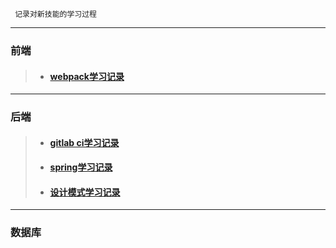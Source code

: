 ```
 记录对新技能的学习过程
```
---

### 前端
> - #### [webpack学习记录](https://github.com/yancongcong1/study-log/tree/master/webpack)

---

### 后端
> - #### [gitlab ci学习记录](https://github.com/yancongcong1/study-log/tree/master/gitlab-ci)
> - #### [spring学习记录](https://github.com/yancongcong1/study-log/tree/master/spring)
> - #### [设计模式学习记录](https://github.com/yancongcong1/study-log/tree/master/design-model)

---

### 数据库